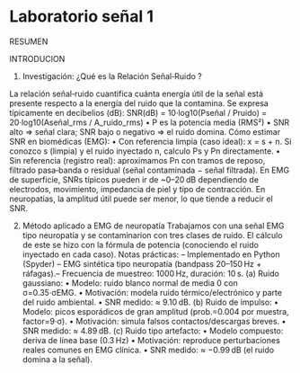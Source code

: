 # Laboratorio señal 1 

RESUMEN




INTRODUCION 







1) Investigación: ¿Qué es la Relación Señal‑Ruido ?
   
La relación señal‑ruido  cuantifica cuánta energía útil de la señal está presente respecto a la energía del ruido que la contamina. Se expresa típicamente en decibelios (dB):
SNR(dB) = 10·log10(Pseñal / Pruido) = 20·log10(Aseñal_rms / A_ruido_rms)
• P es la potencia media (RMS²)
• SNR alto ⇒ señal clara; SNR bajo o negativo ⇒ el ruido domina.
Cómo estimar SNR en biomédicas (EMG):
• Con referencia limpia (caso ideal): x = s + n. Si conozco s (limpia) y el ruido inyectado n, calculo Ps y Pn directamente.
• Sin referencia (registro real): aproximamos Pn con tramos de reposo, filtrado pasa‑banda o residual (señal contaminada − señal filtrada).
En EMG de superficie, SNRs típicos pueden ir de ~0–20 dB dependiendo de electrodos, movimiento, impedancia de piel y tipo de contracción. En neuropatías, la amplitud útil puede ser menor, lo que tiende a reducir el SNR.


2) Método  aplicado a EMG de neuropatía
Trabajamos  con una señal EMG tipo neuropatía y se  contaminarion con tres clases de ruido. El cálculo de este se hizo con la fórmula de potencia (conociendo el ruido inyectado en cada caso).
Notas prácticas:
– Implementado en Python (Spyder) 
– EMG sintética tipo neuropatía (bandpass 20–150 Hz + ráfagas).– Frecuencia de muestreo: 1000 Hz, duración: 10 s.
(a) Ruido gaussiano:
• Modelo: ruido blanco normal de media 0 con σ=0.35·σEMG.
• Motivación: modela ruido térmico/electrónico y parte del ruido ambiental.
• SNR medido: ≈ 9.10 dB.
(b) Ruido de impulso:
• Modelo: picos esporádicos de gran amplitud (prob.=0.004 por muestra, factor=9·σ).
• Motivación: simula falsos contactos/descargas breves.
• SNR medido: ≈ 4.89 dB.
(c) Ruido tipo artefacto:
• Modelo compuesto: deriva de línea base (0.3 Hz)
• Motivación: reproduce perturbaciones reales comunes en EMG clínica.
• SNR medido: ≈ −0.99 dB (el ruido domina a la señal).



